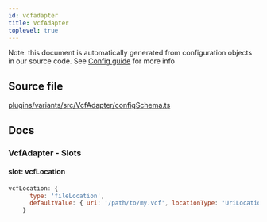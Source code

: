 ```yaml
---
id: vcfadapter
title: VcfAdapter
toplevel: true
---
```


Note: this document is automatically generated from configuration objects in our
source code. See [Config guide](/docs/config_guide) for more info

## Source file

[plugins/variants/src/VcfAdapter/configSchema.ts](https://github.com/GMOD/jbrowse-components/blob/main/plugins/variants/src/VcfAdapter/configSchema.ts)

## Docs

### VcfAdapter - Slots

#### slot: vcfLocation

```js
vcfLocation: {
      type: 'fileLocation',
      defaultValue: { uri: '/path/to/my.vcf', locationType: 'UriLocation' },
    }
```
